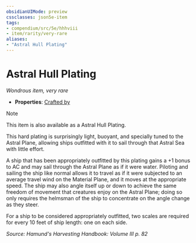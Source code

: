 ```yaml
---
obsidianUIMode: preview
cssclasses: json5e-item
tags:
- compendium/src/5e/hhhviii
- item/rarity/very-rare
aliases: 
- "Astral Hull Plating"
---
```

# Astral Hull Plating
*Wondrous item, very rare*  

- **Properties**: [Crafted by](/compendium/rules/item-properties.md#Crafted%20by)

> [!note]
> This item is also available as a Astral Hull Plating.

This hard plating is surprisingly light, buoyant, and specially tuned to the Astral Plane, allowing ships outfitted with it to sail through that Astral Sea with little effort.

A ship that has been appropriately outfitted by this plating gains a +1 bonus to AC and may sail through the Astral Plane as if it were water. Piloting and sailing the ship like normal allows it to travel as if it were subjected to an average travel wind on the Material Plane, and it moves at the appropriate speed. The ship may also angle itself up or down to achieve the same freedom of movement that creatures enjoy on the Astral Plane; doing so only requires the helmsman of the ship to concentrate on the angle change as they steer.

For a ship to be considered appropriately outfitted, two scales are required for every 10 feet of ship length: one on each side.

*Source: Hamund's Harvesting Handbook: Volume III p. 82*